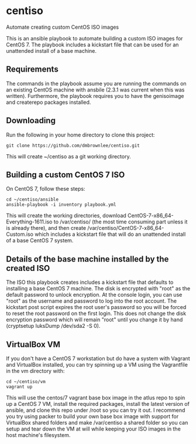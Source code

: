 # centiso
Automate creating custom CentOS ISO images

This is an ansible playbook to automate building a custom ISO images for CentOS 7.  The playbook includes a kickstart file that can be used for an unattended install of a base machine.

## Requirements
The commands in the playbook assume you are running the commands on an existing CentOS machine with ansbile (2.3.1 was current when this was written).  Furthermore, the playbook requires you to have the genisoimage and createrepo packages installed.

## Downloading
Run the following in your home directory to clone this project:

    git clone https://github.com/dmbrownlee/centiso.git

This will create ~/centiso as a git working directory.

## Building a custom CentOS 7 ISO
On CentOS 7, follow these steps:

    cd ~/centiso/ansible
    ansible-playbook -i inventory playbook.yml

This will create the working directories, download CentOS-7-x86_64-Everything-1611.iso to /var/centiso/ (the most time consuming part unless it is already there), and then create /var/centiso/CentOS-7-x86_64-Custom.iso which includes a kickstart file that will do an unattended install of a base CentOS 7 system. 

## Details of the base machine installed by the created ISO
The ISO this playbook creates includes a kickstart file that defaults to installing a base CentOS 7 machine.  The disk is encrypted with "root" as the default password to unlock encryption.  At the console login, you can use "root" as the username and password to log into the root account.  The kickstart post script expires the root user's password so you will be forced to reset the root password on the first login.  This does not change the disk encryption password which will remain "root" until you change it by hand (cryptsetup luksDump /dev/sda2 -S 0).

## VirtualBox VM
If you don't have a CentOS 7 workstation but do have a system with Vagrant and VirtualBox installed, you can try spinning up a VM using the Vagrantfile in the vm directory with:

    cd ~/centiso/vm
    vagrant up

This will use the centos/7 vagrant base box image in the atlus repo to spin up a CentOS 7 VM, install the required packages, install the latest version of ansible, and clone this repo under /root so you can try it out.  I recommend you try using packer to build your own base box image with support for VirtualBox shared folders and make /var/centiso a shared folder so you can setup and tear down the VM at will while keeping your ISO images in the host machine's filesystem.
